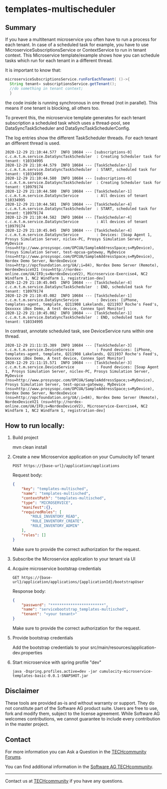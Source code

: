 # templates-multischeduler

## Summary
If you have a multitenant microservice you often have to run a process for each tenant. In case of a scheduled task for example,
you have to use MicroserviceSubscriptionsService or ContextService<MicroserviceCredentials> to run in tenant context.
This Microservice template/example shows how you can schedule tasks which run for each tenant in a different thread.

It is important to know that:
```java
microserviceSubscriptionsService.runForEachTenant( ()->{
  String tenant= subscriptionsService.getTenant();		 
  //do something in tenant context;
  }	
```
the code inside is running synchronous in one thread (not in parallel). This means if one tenant is blocking, all others too.

To prevent this, the microservice template generates for each tenant subscription a scheduled task which uses a thread-pool, see DataSyncTaskScheduler and DataSyncTaskSchedulerConfig.

The log entries show the different TaskScheduler threads. For each tenant an different thread is used.

```
2020-12-29 21:10:44.577  INFO 10684 --- [subscriptions-0] c.c.m.t.m.service.DataSyncTaskScheduler  : Creating Scheduler task for tenant: t10334995
2020-12-29 21:10:44.579  INFO 10684 --- [TaskScheduler-1] c.c.m.t.m.service.DataSyncTaskScheduler  : START, scheduled task for tenant: t10334995
2020-12-29 21:10:44.580  INFO 10684 --- [subscriptions-0] c.c.m.t.m.service.DataSyncTaskScheduler  : Creating Scheduler task for tenant: t10979174
2020-12-29 21:10:44.580  INFO 10684 --- [TaskScheduler-1] c.c.m.t.m.service.DataSyncService        : All devices of tenant t10334995
2020-12-29 21:10:44.581  INFO 10684 --- [TaskScheduler-4] c.c.m.t.m.service.DataSyncTaskScheduler  : START, scheduled task for tenant: t10979174
2020-12-29 21:10:44.582  INFO 10684 --- [TaskScheduler-4] c.c.m.t.m.service.DataSyncService        : All devices of tenant t10979174
2020-12-29 21:10:45.045  INFO 10684 --- [TaskScheduler-4] c.c.m.t.m.service.DataSyncService        : Devices: [Soap Agent 1, Prosys Simulation Server, niclex-PC, Prosys Simulation Server, MyDevice (nsu=http://www.prosysopc.com/OPCUA/SampleAddressSpace;s=MyDevice), Prosys Simulation Server, test-opcua-gateway, MyDevice (nsu=http://www.prosysopc.com/OPCUA/SampleAddressSpace;s=MyDevice), Nordex Demo Server, NordexDevice (nsu=http://opcfoundation.org/UA/;i=84), Nordex Demo Server (Remote), NordexDeviceV21 (nsu=http://nordex-online.com/UA/IFD;s=NordexDeviceV2), Microservice-Exercise4, NC2 Windfarm 1, NC2 Windfarm 1, registration-dev] 
2020-12-29 21:10:45.045  INFO 10684 --- [TaskScheduler-4] c.c.m.t.m.service.DataSyncTaskScheduler  : END, scheduled task for tenant: t10979174
2020-12-29 21:10:45.082  INFO 10684 --- [TaskScheduler-1] c.c.m.t.m.service.DataSyncService        : Devices: [iPhone, templates-agent, template, Q211908 Lakelands, Q211937 Roche's Feed's, Qxxxxxx iBox Demo, A test device, Connex Spot Monitor] 
2020-12-29 21:10:45.082  INFO 10684 --- [TaskScheduler-1] c.c.m.t.m.service.DataSyncTaskScheduler  : END, scheduled task for tenant: t10334995
```

In contrast, annotate scheduled task, see DeviceService runs within one thread.
```
2020-12-29 21:11:15.389  INFO 10684 --- [TaskScheduler-3] c.c.m.t.m.service.DeviceService          : Found devices: [iPhone, templates-agent, template, Q211908 Lakelands, Q211937 Roche's Feed's, Qxxxxxx iBox Demo, A test device, Connex Spot Monitor]
2020-12-29 21:11:15.571  INFO 10684 --- [TaskScheduler-3] c.c.m.t.m.service.DeviceService          : Found devices: [Soap Agent 1, Prosys Simulation Server, niclex-PC, Prosys Simulation Server, MyDevice (nsu=http://www.prosysopc.com/OPCUA/SampleAddressSpace;s=MyDevice), Prosys Simulation Server, test-opcua-gateway, MyDevice (nsu=http://www.prosysopc.com/OPCUA/SampleAddressSpace;s=MyDevice), Nordex Demo Server, NordexDevice (nsu=http://opcfoundation.org/UA/;i=84), Nordex Demo Server (Remote), NordexDeviceV21 (nsu=http://nordex-online.com/UA/IFD;s=NordexDeviceV2), Microservice-Exercise4, NC2 Windfarm 1, NC2 Windfarm 1, registration-dev]
```

 

## How to run locally:

1. Build project

    mvn clean install

2. Create a new Microservice application on your Cumulocity IoT tenant

    `POST https://{base-url}/application/applications`
    
    Request body:
    
    ```json
    {
        "key": "templates-multisched",
        "name": "templates-multisched",
        "contextPath": "templates-multisched",
        "type": "MICROSERVICE",
        "manifest":{},	
        "requiredRoles": [
            "ROLE_INVENTORY_READ",
            "ROLE_INVENTORY_CREATE",
            "ROLE_INVENTORY_ADMIN"
        ],
        "roles": []
    }
    ```
    
    Make sure to provide the correct authorization for the request.

3. Subscribe the Microservice application to your tenant via UI

4. Acquire microservice bootstrap credentials

    `GET https://{base-url}/application/applications/{applicationId}/bootstrapUser`
    
    Response body:
    
    ```json
    {
        "password": "************************",
        "name": "servicebootstrap_templates-multisched",
        "tenant": "<your tenant>"
    }
    ```
    Make sure to provide the correct authorization for the request.

5. Provide bootstrap credentials 

    Add the bootstrap credentials to your src/main/resources/application-dev.properties

6. Start microservice with spring profile "dev"

    `java -Dspring.profiles.active=dev -jar cumulocity-microservice-templates-basic-0.0.1-SNAPSHOT.jar`

## Disclaimer

These tools are provided as-is and without warranty or support. They do not constitute part of the Software AG product suite. Users are free to use, fork and modify them, subject to the license agreement. While Software AG welcomes contributions, we cannot guarantee to include every contribution in the master project.

## Contact

For more information you can Ask a Question in the [TECHcommunity Forums](http://tech.forums.softwareag.com/techjforum/forums/list.page?product=cumulocity).

You can find additional information in the [Software AG TECHcommunity](http://techcommunity.softwareag.com/home/-/product/name/cumulocity).

_________________
Contact us at [TECHcommunity](mailto:technologycommunity@softwareag.com?subject=Github/SoftwareAG) if you have any questions.